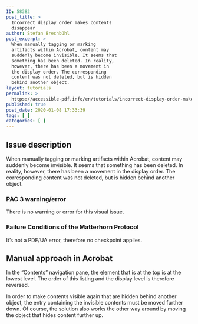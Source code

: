 ```yaml
---
ID: 58382
post_title: >
  Incorrect display order makes contents
  disappear
author: Stefan Brechbühl
post_excerpt: >
  When manually tagging or marking
  artifacts within Acrobat, content may
  suddenly become invisible. It seems that
  something has been deleted. In reality,
  however, there has been a movement in
  the display order. The corresponding
  content was not deleted, but is hidden
  behind another object.
layout: tutorials
permalink: >
  https://accessible-pdf.info/en/tutorials/incorrect-display-order-makes-contents-disappear/
published: true
post_date: 2020-01-08 17:33:39
tags: [ ]
categories: [ ]
---
```

## Issue description

When manually tagging or marking artifacts within Acrobat, content may suddenly become invisible. It seems that something has been deleted. In reality, however, there has been a movement in the display order. The corresponding content was not deleted, but is hidden behind another object.

### PAC 3 warning/error

There is no warning or error for this visual issue.

### Failure Conditions of the Matterhorn Protocol

It’s not a PDF/UA error, therefore no checkpoint applies.

## Manual approach in Acrobat

In the “Contents” navigation pane, the element that is at the top is at the lowest level. The order of this listing and the display level is therefore reversed.

In order to make contents visible again that are hidden behind another object, the entry containing the invisible contents must be moved further down. Of course, the solution also works the other way around by moving the object that hides content further up.